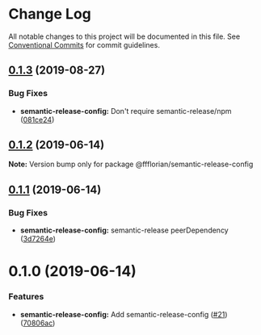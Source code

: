 # Change Log

All notable changes to this project will be documented in this file.
See [Conventional Commits](https://conventionalcommits.org) for commit guidelines.

## [0.1.3](https://github.com/ffflorian/config/tree/master/packages/semantic-release-config/compare/@ffflorian/semantic-release-config@0.1.2...@ffflorian/semantic-release-config@0.1.3) (2019-08-27)


### Bug Fixes

* **semantic-release-config:** Don't require semantic-release/npm ([081ce24](https://github.com/ffflorian/config/tree/master/packages/semantic-release-config/commit/081ce24))





## [0.1.2](https://github.com/ffflorian/config/tree/master/packages/semantic-release-config/compare/@ffflorian/semantic-release-config@0.1.1...@ffflorian/semantic-release-config@0.1.2) (2019-06-14)

**Note:** Version bump only for package @ffflorian/semantic-release-config





## [0.1.1](https://github.com/ffflorian/config/tree/master/packages/semantic-release-config/compare/@ffflorian/semantic-release-config@0.1.0...@ffflorian/semantic-release-config@0.1.1) (2019-06-14)


### Bug Fixes

* **semantic-release-config:** semantic-release peerDependency ([3d7264e](https://github.com/ffflorian/config/tree/master/packages/semantic-release-config/commit/3d7264e))





# 0.1.0 (2019-06-14)


### Features

* **semantic-release-config:** Add semantic-release-config ([#21](https://github.com/ffflorian/config/tree/master/packages/semantic-release-config/issues/21)) ([70806ac](https://github.com/ffflorian/config/tree/master/packages/semantic-release-config/commit/70806ac))

